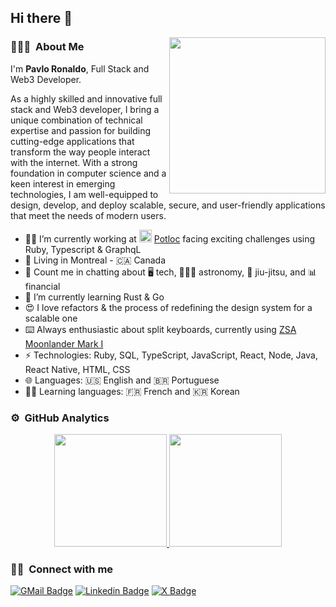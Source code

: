 ## Hi there 👋

<img src="https://ucarecdn.com/3a88c8ed-40ad-4ab8-827b-d6c1b1a50ace/typing.gif" align="right" width="250" />

### 👨🏻‍💻 &nbsp;About Me

I'm **Pavlo Ronaldo**, Full Stack and Web3 Developer.

As a highly skilled and innovative full stack and Web3 developer, I bring a unique combination of technical expertise and passion for building cutting-edge applications that transform the way people interact with the internet. With a strong foundation in computer science and a keen interest in emerging technologies, I am well-equipped to design, develop, and deploy scalable, secure, and user-friendly applications that meet the needs of modern users.

- 👨‍💻 I’m currently working at <img src="https://ucarecdn.com/974251ab-f294-4dfe-82f1-bff3d3b13649/faviconpotloc1.png" width="20" /> [Potloc](https://www.potloc.com/) facing exciting challenges using Ruby, Typescript & GraphqL
- 🏡 Living in Montreal - 🇨🇦 Canada
- 💬 Count me in chatting about 🖥️ tech, 🧑🏻‍🚀 astronomy, 🥋 jiu-jitsu, and 📊 financial
- 📖 I’m currently learning Rust & Go
- 😍 I love refactors & the process of redefining the design system for a scalable one
- ⌨️ Always enthusiastic about split keyboards, currently using [ZSA Moonlander Mark I](https://www.zsa.io/moonlander/)
- ⚡ Technologies: Ruby, SQL, TypeScript, JavaScript, React, Node, Java, React Native, HTML, CSS
- 🌐 Languages: 🇺🇸 English and 🇧🇷 Portuguese
- ✍🏻 Learning languages: 🇫🇷 French and 🇰🇷 Korean

### ⚙️ &nbsp;GitHub Analytics

<p align="center">
<a href="https://github.com/vitorgultzgoff">
  <img height="180em" src="https://github-readme-stats-eight-theta.vercel.app/api?username=vitorgultzgoff&show_icons=true&theme=algolia&include_all_commits=true"/>
  <img height="180em" src="https://github-readme-stats-eight-theta.vercel.app/api/top-langs/?username=vitorgultzgoff&layout=compact&langs_count=8&theme=algolia"/>
</a>
</p>

### 🤝🏻 &nbsp;Connect with me

[![GMail Badge](https://img.shields.io/badge/Gmail-D14836?style=for-the-badge&logo=gmail&logoColor=white)](mailto:hotman727@gmail.com) [![Linkedin Badge](https://img.shields.io/badge/LinkedIn-0077B5?style=for-the-badge&logo=linkedin&logoColor=white)](https://www.linkedin.com/in/vitorgultzgoff/) [![X Badge](https://img.shields.io/badge/X-000000?style=for-the-badge&logo=x&logoColor=white)](https://x.com/vitorgultzgoff)
